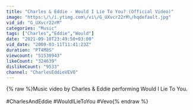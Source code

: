 ```yaml
---
title: "Charles & Eddie - Would I Lie To You? (Official Video)"
image: "https:\/\/i.ytimg.com\/vi\/G_UXvcr22rM\/hqdefault.jpg"
vid_id: "G_UXvcr22rM"
categories: "Music"
tags: ["Charles","Eddie","Would"]
date: "2021-09-10T23:49:50+03:00"
vid_date: "2009-03-11T11:41:23Z"
duration: "PT4M8S"
viewcount: "51530943"
likeCount: "324639"
dislikeCount: "9533"
channel: "CharlesEddieVEVO"
---
```

{% raw %}Music video by Charles &amp; Eddie performing Would I Lie To You.<br /><br />#CharlesAndEddie #WouldILieToYou #Vevo{% endraw %}
